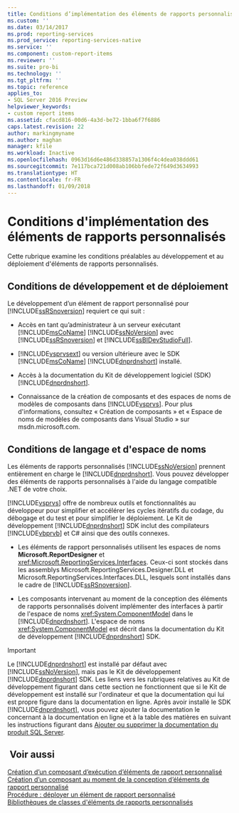 ```yaml
---
title: Conditions d’implémentation des éléments de rapports personnalisés | Microsoft Docs
ms.custom: ''
ms.date: 03/14/2017
ms.prod: reporting-services
ms.prod_service: reporting-services-native
ms.service: ''
ms.component: custom-report-items
ms.reviewer: ''
ms.suite: pro-bi
ms.technology: ''
ms.tgt_pltfrm: ''
ms.topic: reference
applies_to:
- SQL Server 2016 Preview
helpviewer_keywords:
- custom report items
ms.assetid: cfacd816-00d6-4a3d-be72-1bba6f7f6886
caps.latest.revision: 22
author: markingmyname
ms.author: maghan
manager: kfile
ms.workload: Inactive
ms.openlocfilehash: 0963d16d6e486d338857a1306f4c4dea038ddd61
ms.sourcegitcommit: 7e117bca721d008ab106bbfede72f649d3634993
ms.translationtype: HT
ms.contentlocale: fr-FR
ms.lasthandoff: 01/09/2018
---
```

# <a name="custom-report-item-implementation-requirements"></a>Conditions d'implémentation des éléments de rapports personnalisés
  Cette rubrique examine les conditions préalables au développement et au déploiement d'éléments de rapports personnalisés.  
  
## <a name="development-and-deployment-requirements"></a>Conditions de développement et de déploiement  
 Le développement d’un élément de rapport personnalisé pour [!INCLUDE[ssRSnoversion](../../includes/ssrsnoversion-md.md)] requiert ce qui suit :  
  
-   Accès en tant qu’administrateur à un serveur exécutant [!INCLUDE[msCoName](../../includes/msconame-md.md)] [!INCLUDE[ssNoVersion](../../includes/ssnoversion-md.md)] avec [!INCLUDE[ssRSnoversion](../../includes/ssrsnoversion-md.md)] et [!INCLUDE[ssBIDevStudioFull](../../includes/ssbidevstudiofull-md.md)].  
  
-   [!INCLUDE[vsprvsext](../../includes/vsprvsext-md.md)] ou version ultérieure avec le SDK [!INCLUDE[msCoName](../../includes/msconame-md.md)] [!INCLUDE[dnprdnshort](../../includes/dnprdnshort-md.md)] installé.  
  
-   Accès à la documentation du Kit de développement logiciel (SDK)  [!INCLUDE[dnprdnshort](../../includes/dnprdnshort-md.md)].  
  
-   Connaissance de la création de composants et des espaces de noms de modèles de composants dans [!INCLUDE[vsprvs](../../includes/vsprvs-md.md)]. Pour plus d'informations, consultez « Création de composants » et « Espace de noms de modèles de composants dans Visual Studio » sur msdn.microsoft.com.  
  
## <a name="language-and-namespace-requirements"></a>Conditions de langage et d'espace de noms  
 Les éléments de rapports personnalisés [!INCLUDE[ssNoVersion](../../includes/ssnoversion-md.md)] prennent entièrement en charge le [!INCLUDE[dnprdnshort](../../includes/dnprdnshort-md.md)]. Vous pouvez développer des éléments de rapports personnalisés à l'aide du langage compatible .NET de votre choix.  
  
 [!INCLUDE[vsprvs](../../includes/vsprvs-md.md)] offre de nombreux outils et fonctionnalités au développeur pour simplifier et accélérer les cycles itératifs du codage, du débogage et du test et pour simplifier le déploiement. Le Kit de développement [!INCLUDE[dnprdnshort](../../includes/dnprdnshort-md.md)] SDK inclut des compilateurs [!INCLUDE[vbprvb](../../includes/vbprvb-md.md)] et C# ainsi que des outils connexes.  
  
-   Les éléments de rapport personnalisés utilisent les espaces de noms **Microsoft.ReportDesigner** et <xref:Microsoft.ReportingServices.Interfaces>. Ceux-ci sont stockés dans les assemblys Microsoft.ReportingServices.Designer.DLL et Microsoft.ReportingServices.Interfaces.DLL, lesquels sont installés dans le cadre de [!INCLUDE[ssRSnoversion](../../includes/ssrsnoversion-md.md)].  
  
-   Les composants intervenant au moment de la conception des éléments de rapports personnalisés doivent implémenter des interfaces à partir de l'espace de noms <xref:System.ComponentModel> dans le [!INCLUDE[dnprdnshort](../../includes/dnprdnshort-md.md)]. L'espace de noms <xref:System.ComponentModel> est décrit dans la documentation du Kit de développement [!INCLUDE[dnprdnshort](../../includes/dnprdnshort-md.md)] SDK.  
  
> [!IMPORTANT]  
>  Le [!INCLUDE[dnprdnshort](../../includes/dnprdnshort-md.md)] est installé par défaut avec [!INCLUDE[ssNoVersion](../../includes/ssnoversion-md.md)], mais pas le Kit de développement [!INCLUDE[dnprdnshort](../../includes/dnprdnshort-md.md)] SDK. Les liens vers les rubriques relatives au Kit de développement figurant dans cette section ne fonctionnent que si le Kit de développement est installé sur l'ordinateur et que la documentation qui lui est propre figure dans la documentation en ligne. Après avoir installé le SDK [!INCLUDE[dnprdnshort](../../includes/dnprdnshort-md.md)], vous pouvez ajouter la documentation le concernant à la documentation en ligne et à la table des matières en suivant les instructions figurant dans [Ajouter ou supprimer la documentation du produit SQL Server](http://msdn.microsoft.com/library/ef798cc8-87cf-4d60-a7bf-9e061bdd0052).  
  
## <a name="see-also"></a> Voir aussi  
 [Création d’un composant d’exécution d’éléments de rapport personnalisé](../../reporting-services/custom-report-items/creating-a-custom-report-item-run-time-component.md)   
 [Création d’un composant au moment de la conception d’éléments de rapport personnalisé](../../reporting-services/custom-report-items/creating-a-custom-report-item-design-time-component.md)   
 [Procédure : déployer un élément de rapport personnalisé](../../reporting-services/custom-report-items/how-to-deploy-a-custom-report-item.md)   
 [Bibliothèques de classes d'éléments de rapports personnalisés](../../reporting-services/custom-report-items/custom-report-item-class-libraries.md)  
  
  
